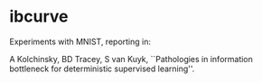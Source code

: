 # ibcurve

Experiments with MNIST, reporting in:

A Kolchinsky, BD Tracey, S van Kuyk, ``Pathologies in information bottleneck for deterministic supervised learning''.